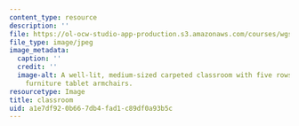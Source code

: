 ```yaml
---
content_type: resource
description: ''
file: https://ol-ocw-studio-app-production.s3.amazonaws.com/courses/wgs-151-gender-health-and-society-spring-2016/a1e7df920b667db4fad1c89df0a93b5c_14E-3101.jpg
file_type: image/jpeg
image_metadata:
  caption: ''
  credit: ''
  image-alt: A well-lit, medium-sized carpeted classroom with five rows of green moveable
    furniture tablet armchairs.
resourcetype: Image
title: classroom
uid: a1e7df92-0b66-7db4-fad1-c89df0a93b5c
---
```

